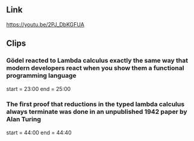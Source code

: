 ## Link
https://youtu.be/2PJ_DbKGFUA

## Clips

### Gödel reacted to Lambda calculus exactly the same way that modern developers react when you show them a functional programming language
start = 23:00
end = 25:00

### The first proof that reductions in the typed lambda calculus always terminate was done in an unpublished 1942 paper by Alan Turing
start = 44:00
end = 44:40

